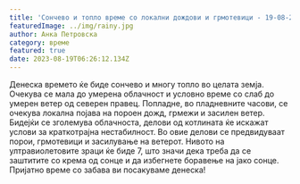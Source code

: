 ```yaml
---
title: 'Сончево и топло време со локални дождови и грмотевици - 19-08-2023'
featuredImage: ../img/rainy.jpg
author: Анка Петровска
category: време
featured: true
date: 2023-08-19T06:26:12.134Z
---
```

Денеска времето ќе биде сончево и многу топло во целата земја. Очекува се мала до умерена облачност и условно време со слаб до умерен ветер од северен правец. Попладне, во пладневните часови, се очекува локална појава на пороен дожд, грмежи и засилен ветер. Бидејќи се зголемува облачноста, делови од котлината ќе искажат услови за краткотрајна нестабилност. Во овие делови се предвидуваат порои, грмотевици и засилување на ветерот. Нивото на ултравиолетовите зраци ќе биде 7, што значи дека треба да се заштитите со крема од сонце и да избегнете боравење на јако сонце. Пријатно време со забава ви посакуваме денеска!
